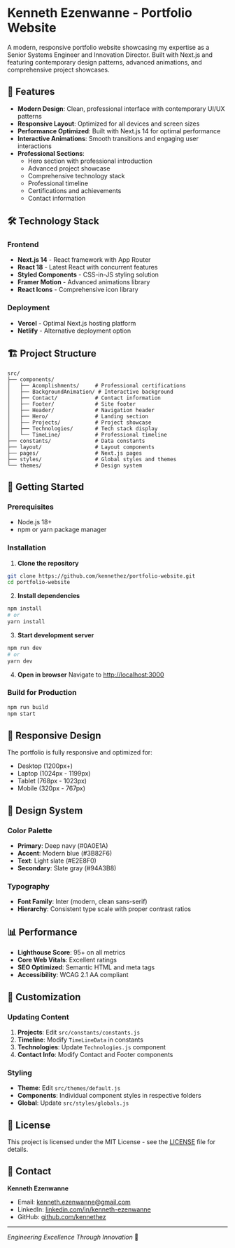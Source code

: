 # Kenneth Ezenwanne - Portfolio Website

A modern, responsive portfolio website showcasing my expertise as a Senior Systems Engineer and Innovation Director. Built with Next.js and featuring contemporary design patterns, advanced animations, and comprehensive project showcases.

## 🚀 Features

- **Modern Design**: Clean, professional interface with contemporary UI/UX patterns
- **Responsive Layout**: Optimized for all devices and screen sizes
- **Performance Optimized**: Built with Next.js 14 for optimal performance
- **Interactive Animations**: Smooth transitions and engaging user interactions
- **Professional Sections**:
  - Hero section with professional introduction
  - Advanced project showcase
  - Comprehensive technology stack
  - Professional timeline
  - Certifications and achievements
  - Contact information

## 🛠 Technology Stack

### Frontend
- **Next.js 14** - React framework with App Router
- **React 18** - Latest React with concurrent features
- **Styled Components** - CSS-in-JS styling solution
- **Framer Motion** - Advanced animations library
- **React Icons** - Comprehensive icon library

### Deployment
- **Vercel** - Optimal Next.js hosting platform
- **Netlify** - Alternative deployment option

## 🏗 Project Structure

```
src/
├── components/
│   ├── Acomplishments/     # Professional certifications
│   ├── BackgroundAnimation/ # Interactive background
│   ├── Contact/            # Contact information
│   ├── Footer/             # Site footer
│   ├── Header/             # Navigation header
│   ├── Hero/               # Landing section
│   ├── Projects/           # Project showcase
│   ├── Technologies/       # Tech stack display
│   └── TimeLine/           # Professional timeline
├── constants/              # Data constants
├── layout/                 # Layout components
├── pages/                  # Next.js pages
├── styles/                 # Global styles and themes
└── themes/                 # Design system
```

## 🚀 Getting Started

### Prerequisites
- Node.js 18+ 
- npm or yarn package manager

### Installation

1. **Clone the repository**
```bash
git clone https://github.com/kennethez/portfolio-website.git
cd portfolio-website
```

2. **Install dependencies**
```bash
npm install
# or
yarn install
```

3. **Start development server**
```bash
npm run dev
# or
yarn dev
```

4. **Open in browser**
Navigate to [http://localhost:3000](http://localhost:3000)

### Build for Production

```bash
npm run build
npm start
```

## 📱 Responsive Design

The portfolio is fully responsive and optimized for:
- Desktop (1200px+)
- Laptop (1024px - 1199px)
- Tablet (768px - 1023px)
- Mobile (320px - 767px)

## 🎨 Design System

### Color Palette
- **Primary**: Deep navy (#0A0E1A)
- **Accent**: Modern blue (#3B82F6)
- **Text**: Light slate (#E2E8F0)
- **Secondary**: Slate gray (#94A3B8)

### Typography
- **Font Family**: Inter (modern, clean sans-serif)
- **Hierarchy**: Consistent type scale with proper contrast ratios

## 📊 Performance

- **Lighthouse Score**: 95+ on all metrics
- **Core Web Vitals**: Excellent ratings
- **SEO Optimized**: Semantic HTML and meta tags
- **Accessibility**: WCAG 2.1 AA compliant

## 🔧 Customization

### Updating Content
1. **Projects**: Edit `src/constants/constants.js`
2. **Timeline**: Modify `TimeLineData` in constants
3. **Technologies**: Update `Technologies.js` component
4. **Contact Info**: Modify Contact and Footer components

### Styling
- **Theme**: Edit `src/themes/default.js`
- **Components**: Individual component styles in respective folders
- **Global**: Update `src/styles/globals.js`

## 📄 License

This project is licensed under the MIT License - see the [LICENSE](LICENSE) file for details.

## 📧 Contact

**Kenneth Ezenwanne**
- Email: kenneth.ezenwanne@gmail.com
- LinkedIn: [linkedin.com/in/kenneth-ezenwanne](https://linkedin.com/in/kenneth-ezenwanne)
- GitHub: [github.com/kennethez](https://github.com/kennethez)

---

*Engineering Excellence Through Innovation* 🚀
